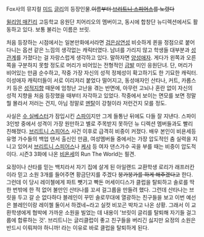 Fox사의 뮤지컬 [미드](%EB%AF%B8%EB%93%9C.md) [글리](%EA%B8%80%EB%A6%AC.md)의
등장인물.<del>이름부터 [브리트니 스피어스](%EB%B8%8C%EB%A6%AC%ED%8A%B8%EB%8B%88%20%EC%8A%A4%ED%94%BC%EC%96%B4%EC%8A%A4.md)를 노렸다</del>

[윌리엄 매킨리](%EC%9C%8C%EB%A6%AC%EC%97%84%20%EB%A7%A4%ED%82%A8%EB%A6%AC.md)
고등학교 응원단 치어리오의 멤버이고, 동시에 합창단 뉴디렉션에서도 활동하고 있다. 보통 불리는 이름은 브릿.

처음 등장하는 시점에서는 일본만화에서라면 [검은삼연성](%EA%B2%80%EC%9D%80%20%EC%82%BC%EC%97%B0%EC%84%B1.md) 비슷하게 퀸을 정점으로
붙어다니는 옵션 같은 느낌의 생각없는 캐릭터였다. 남녀를 가리지 않고 학생들 대부분과
[성관계](%EC%84%B1%EA%B4%80%EA%B3%84.md)를 가졌다는 걸 자랑스럽게 생각하고 있다. 말하자면
[양성애자](%EC%96%91%EC%84%B1%EC%95%A0%EC%9E%90.md). 게다가 왼쪽과 오른쪽을 구분하지 못할 정도로
머리가 비어있는 전형적인 [금발](%EA%B8%88%EB%B0%9C.md) 미인 응원단녀. 단, 머리가 비어있는 만큼 순수하고, 작중
가장 자신의 성적 정체성이 확고하기도 한 기묘한 캐릭터.  
이성애자 캐릭터들이 서로 이리저리 붙었다 떨어지고, 동성애자인 산타나, 커트, 카롭스키 등은 [성적지향](%EC%84%B1%EC%A0%81%20%EC%A7%80%ED%96%A5.md) 때문에 엄청난 고난을 겪는 반면에, 아무런 고뇌나
혼란 없이 자신의 성적 지향을 처음 등장했을 때부터 자각하고 있었다. 작중에서 보이는 면모를 보면 정말 뭘 몰라서 저러는 건지, 아님 정말로
[멘탈](%EB%A9%98%ED%83%88.md)이 강철이라 저런건지 모를 정도.

사실은 [수 실베스터](%EC%88%98%20%EC%8B%A4%EB%B2%A0%EC%8A%A4%ED%84%B0.md)가 잠입시킨
[스파이](%EC%8A%A4%ED%8C%8C%EC%9D%B4.md)지만 그게 들통난 뒤에도 다들 잘 지낸다. 스파이 3인방 중에서
성격이 가장 원만하고 별로 주목받지 못하던 뉴 디렉션 멤버들과도 빨리 친해졌다. [브리트니 스피어스](%EB%B8%8C%EB%A6%AC%ED%8A%B8%EB%8B%88%20%EC%8A%A4%ED%94%BC%EC%96%B4%EC%8A%A4.md) 사건 이후로 급격히 비중이
커졌다. 배우 본인이 비욘세등 유명 가수들의 백업 댄서 출신인 만큼, 여성멤버들 중에서는 가장 압도적인 춤 실력을 지니고 있어서 [브리트니 스피어스](%EB%B8%8C%EB%A6%AC%ED%8A%B8%EB%8B%88%20%EC%8A%A4%ED%94%BC%EC%96%B4%EC%8A%A4.md)나 [케샤](%EC%BC%80%EC%83%A4.md) 등 여자 댄스가수 곡을 부를 때는 비중이 압도적이다. 시즌3
3화에 나온 [비욘세](%EB%B9%84%EC%9A%98%EC%84%B8.md)의 Run The World는 필견.

요정이나 산타를 믿는 백치라서 자기 집에 살게 된 아일랜드 교환학생 로리가 래프러칸이라 믿고 소원 3개를 들어주면 황금단지를 주겠다
<del>붕가붕가를 하게 해주겠다고</del> 한다. 그런데 이 당시 레이첼에게 파트 뺏기고 빡돈 머세이디스가 클럽을 탈퇴하고 솔로를 딱 한
번밖에 한 적 없어 불만인 산타나를 꼬셔 걸그룹을 만들려 했다. 그런데 산타나는 브릿을 두고 갈 순 없다하다 블레인이 꾸민 솔로무대에
열광하는 친구들을 보고 이번 예선은 블레인이랑 레이첼 둘이서 하겠네~라고 실컷 비꼬곤 박차고 나온 상황. 그래서 이 교환학생에게 협박에
가까운 소원을 빌었는 데 내용이 '브릿이 글리를 탈퇴해 자기들 걸그룹에 합류하는 것'. 브리트니는 글리클럽이 좋고 친구들을 버리긴 싫지만
요정의 소원은 반드시 이뤄져야 하니까! 라는 이유로 바로 클럽을 탈퇴하게 된다.

